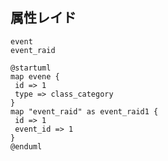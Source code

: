 ## 属性レイド

```
event
event_raid
```


```
@startuml
map evene {
 id => 1
 type => class_category
}
map "event_raid" as event_raid1 {
 id => 1
 event_id => 1
}
@enduml
```
